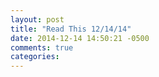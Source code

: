 ```yaml
---
layout: post
title: "Read This 12/14/14"
date: 2014-12-14 14:50:21 -0500
comments: true
categories: 
---
```

